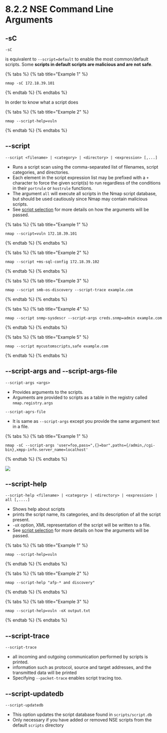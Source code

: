 # 8.2.2 NSE Command Line Arguments

## -sC

`-sC`

is equivalent to `--script=default` to enable the most common/default scripts. Some **scripts in default scripts are malicious and are not safe**.

{% tabs %}
{% tab title="Example 1" %}
```text
nmap -sC 172.18.39.101
```
{% endtab %}
{% endtabs %}

In order to know what a script does

{% tabs %}
{% tab title="Example 2" %}
```text
nmap --script-help=vuln
```
{% endtab %}
{% endtabs %}

## --script

`--script <filename> | <category> | <directory> | <expression> [,...]`

* Runs a script scan using the comma-separated list of filenames, script categories, and directories. 
* Each element in the script expression list may be prefixed with a `+` character to force the given script\(s\) to run regardless of the conditions in their `portrule` or `hostrule` functions.
* The argument `all` will execute all scripts in the Nmap script database, but should be used cautiously since Nmap may contain malicious scripts.
* See [script selection](8.2.3-script-selection.md) for more details on how the arguments will be passed.

{% tabs %}
{% tab title="Example 1" %}
```text
nmap --script=vuln 172.18.39.101
```
{% endtab %}
{% endtabs %}

{% tabs %}
{% tab title="Example 2" %}
```text
nmap --script +ms-sql-config 172.18.39.102
```
{% endtab %}
{% endtabs %}

{% tabs %}
{% tab title="Example 3" %}
```text
nmap --script smb-os-discovery --script-trace example.com
```
{% endtab %}
{% endtabs %}

{% tabs %}
{% tab title="Example 4" %}
```text
nmap --script snmp-sysdescr --script-args creds.snmp=admin example.com
```
{% endtab %}
{% endtabs %}

{% tabs %}
{% tab title="Example 5" %}
```text
nmap --script mycustomscripts,safe example.com
```
{% endtab %}
{% endtabs %}

## --script-args and --script-args-file

`--script-args <args>`

* Provides arguments to the scripts.
* Arguments are provided to scripts as a table in the registry called `nmap.registry.args`

`--script-agrs-file`

* It is same as `--script-args` except you provide the same argument text in a file.

{% tabs %}
{% tab title="Example 1" %}
```text
nmap -sC --script-args 'user=foo,pass=",{}=bar",paths={/admin,/cgi-bin},xmpp-info.server_name=localhost'
```
{% endtab %}
{% endtabs %}

![](../../../../.gitbook/assets/image-10.png)

## --script-help

`--script-help <filename> | <category> | <directory> | <expression> | all [,....]`

* Shows help about scripts
* prints the script name, its categories, and its description of all the script present.
* `-oX` option, XML representation of the script will be written to a file.
* See [script selection](8.2.3-script-selection.md) for more details on how the arguments will be passed.

{% tabs %}
{% tab title="Example 1" %}
```text
nmap --script-help=vuln
```
{% endtab %}
{% endtabs %}

{% tabs %}
{% tab title="Example 2" %}
```text
nmap --script-help "afp-* and discovery"
```
{% endtab %}
{% endtabs %}

{% tabs %}
{% tab title="Example 3" %}
```text
nmap --script-help=vuln -oX output.txt
```
{% endtab %}
{% endtabs %}

## --script-trace

`--script-trace`

* all incoming and outgoing communication performed by scripts is printed.
* information such as protocol, source and target addresses, and the transmitted data will be printed
* Specifying `--packet-trace` enables script tracing too.

## --script-updatedb

`--script-updatedb`

* This option updates the script database found in `scripts/script.db`
* Only necessary if you have added or removed NSE scripts from the default `scripts` directory

